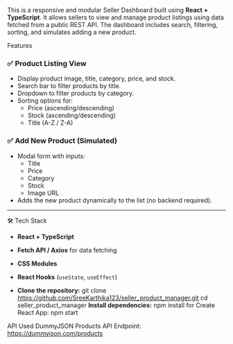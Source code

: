 This is a responsive and modular Seller Dashboard built using **React + TypeScript**. It allows sellers to view and manage product listings using data fetched from a public REST API. The dashboard includes search, filtering, sorting, and simulates adding a new product.

 Features

### ✅ Product Listing View
- Display product image, title, category, price, and stock.
- Search bar to filter products by title.
- Dropdown to filter products by category.
- Sorting options for:
  - Price (ascending/descending)
  - Stock (ascending/descending)
  - Title (A-Z / Z-A)

### ✅ Add New Product (Simulated)
- Modal form with inputs:
  - Title
  - Price
  - Category
  - Stock
  - Image URL
- Adds the new product dynamically to the list (no backend required).

---

 🛠️ Tech Stack

- **React + TypeScript**
- **Fetch API / Axios** for data fetching
- **CSS Modules**
- **React Hooks** (`useState`, `useEffect`)

-  **Clone the repository:**
   git clone https://github.com/SreeKarthika123/seller_product_manager.git
   cd seller_product_manager
  **Install dependencies:**
   npm install
 for Create React App:
    npm start
   
API Used
DummyJSON Products API
Endpoint: https://dummyjson.com/products


